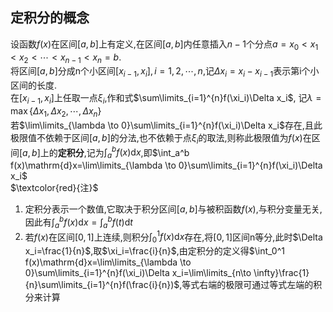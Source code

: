 ## 定积分的概念
设函数$f(x)$在区间$[a,b]$上有定义,在区间$[a,b]$内任意插入$n-1$个分点$a=x_0< x_1< x_2< \cdots< x_{n-1}< x_n=b$.  
将区间$[a,b]$分成n个小区间$[x_{i-1}, x_i],i=1,2,\cdots,n$,记$\Delta x_i=x_i-x_{i-1}$表示第i个小区间的长度.  
在$[x_{i-1}, x_i]$上任取一点$\xi_i$,作和式$\sum\limits_{i=1}^{n}f(\xi_i)\Delta x_i$, 记$\lambda=\max \{\Delta x_1, \Delta x_2, \cdots, \Delta x_n\}$  
若$\lim\limits_{\lambda \to 0}\sum\limits_{i=1}^{n}f(\xi_i)\Delta x_i$存在,且此极限值不依赖于区间$[a,b]$的分法,也不依赖于点$\xi_i$的取法,则称此极限值为$f(x)$在区间$[a,b]$上的**定积分**,记为$\int_a^b f(x)\mathrm{d}x$,即$\int_a^b f(x)\mathrm{d}x=\lim\limits_{\lambda \to 0}\sum\limits_{i=1}^{n}f(\xi_i)\Delta x_i$  
$\textcolor{red}{注}$  
1. 定积分表示一个数值,它取决于积分区间$[a,b]$与被积函数$f(x)$,与积分变量无关,因此有$\int_a^b f(x)\mathrm{d}x=\int_a^b f(t)\mathrm{d}t$
2. 若$f(x)$在区间$[0,1]$上连续,则积分$\int_0^1 f(x)\mathrm{d}x$存在,将$[0,1]$区间n等分,此时$\Delta x_i=\frac{1}{n}$,取$\xi_i=\frac{i}{n}$,由定积分的定义得$\int_0^1 f(x)\mathrm{d}x=\lim\limits_{\lambda \to 0}\sum\limits_{i=1}^{n}f(\xi_i)\Delta x_i=\lim\limits_{n\to \infty}\frac{1}{n}\sum\limits_{i=1}^{n}f(\frac{i}{n})$,等式右端的极限可通过等式左端的积分来计算
